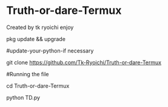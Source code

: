 # Truth-or-dare-Termux

Created by tk ryoichi enjoy 

pkg update && upgrade

#update-your-python-if necessary

git clone https://github.com/Tk-Ryoichi/Truth-or-dare-Termux

#Running the file

cd Truth-or-dare-Termux

python TD.py
